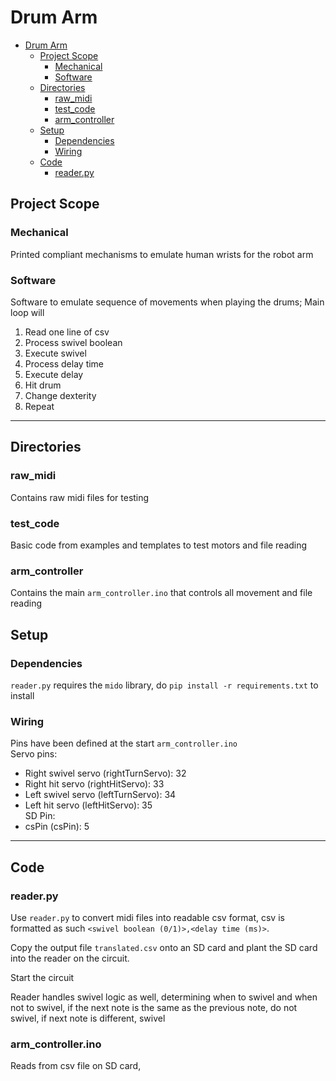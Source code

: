 # Drum Arm
- [Drum Arm](#drum-arm)
  - [Project Scope](#project-scope)
    - [Mechanical](#mechanical)
    - [Software](#software)
  - [Directories](#directories)
    - [raw\_midi](#raw_midi)
    - [test\_code](#test_code)
    - [arm\_controller](#arm_controller)
  - [Setup](#setup)
    - [Dependencies](#dependencies)
    - [Wiring](#wiring)
  - [Code](#code)
    - [reader.py](#readerpy)

## Project Scope
### Mechanical
Printed compliant mechanisms to emulate human wrists for the robot arm

### Software
Software to emulate sequence of movements when playing the drums; Main loop will 
1. Read one line of csv
2. Process swivel boolean
3. Execute swivel
4. Process delay time
5. Execute delay
6. Hit drum
7. Change dexterity
8. Repeat

---

## Directories
### raw_midi
Contains raw midi files for testing

### test_code
Basic code from examples and templates to test motors and file reading

### arm_controller
Contains the main `arm_controller.ino` that controls all movement and file reading

## Setup
### Dependencies
`reader.py` requires the `mido` library, do `pip install -r requirements.txt` to install

### Wiring
Pins have been defined at the start `arm_controller.ino` <br>
Servo pins:
- Right swivel servo (rightTurnServo): 32
- Right hit servo (rightHitServo): 33
- Left swivel servo (leftTurnServo): 34
- Left hit servo (leftHitServo): 35 <br>
SD Pin:
- csPin (csPin): 5

---

## Code
### reader.py
Use `reader.py` to convert midi files into readable csv format, csv is formatted as such `<swivel boolean (0/1)>,<delay time (ms)>`.

Copy the output file `translated.csv` onto an SD card and plant the SD card into the reader on the circuit.

Start the circuit

Reader handles swivel logic as well, determining when to swivel and when not to swivel, if the next note is the same as the previous note, do not swivel, if next note is different, swivel

### arm_controller.ino
Reads from csv file on SD card, 

